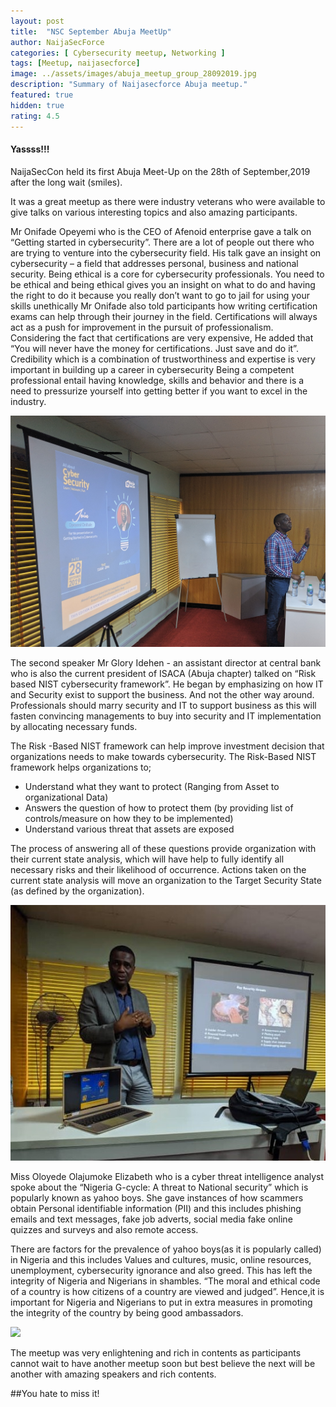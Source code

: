 ```yaml
---
layout: post
title:  "NSC September Abuja MeetUp"
author: NaijaSecForce
categories: [ Cybersecurity meetup, Networking ]
tags: [Meetup, naijasecforce]
image: ../assets/images/abuja_meetup_group_28092019.jpg
description: "Summary of Naijasecforce Abuja meetup."
featured: true
hidden: true
rating: 4.5
---
```


#### Yassss!!!

NaijaSecCon held its first Abuja Meet-Up on the 28th of September,2019 after the long wait (smiles). 

It was a great meetup as there were industry veterans who were available to give talks on various interesting topics and also amazing participants.

Mr Onifade Opeyemi who is the CEO of Afenoid enterprise gave a talk on “Getting started in cybersecurity”. There are a lot of people out there who are trying to venture into the cybersecurity field. His talk gave an insight on cybersecurity – a field that addresses personal, business and national security. Being ethical is a core for cybersecurity professionals.
You need to be ethical and being ethical gives you an insight on what to do and having the right to do it because you really don’t want to go to jail for using your skills unethically
Mr Onifade also told participants how writing certification exams can help through their journey in the field. Certifications will always act as a push for improvement in the pursuit of professionalism. Considering the fact that certifications are very expensive, He added that “You will never have the money for certifications. 
Just save and do it”. Credibility which is a combination of trustworthiness and expertise is very important in building up a career in cybersecurity
Being a competent professional entail having knowledge, skills and behavior and there is a need to pressurize yourself into getting better if you want to excel in the industry.

![](../assets/images/abuja_meetup_ope_28092019.jpg)

The second speaker Mr Glory Idehen - an assistant director at central bank who is also the current president of ISACA (Abuja chapter) talked on “Risk based NIST cybersecurity framework”. He began by emphasizing on how IT and Security exist to support the business. And not the other way around. Professionals should marry security and IT to support business
as this will fasten convincing managements to buy into security and IT implementation by allocating necessary funds.

The Risk -Based NIST framework can help improve investment decision that organizations needs to make towards cybersecurity.  The Risk-Based NIST framework helps organizations to;

* Understand what they want to protect (Ranging from Asset to organizational Data)
* Answers the question of how to protect them (by providing list of controls/measure on   how   they to be implemented)
* Understand various threat that assets are exposed

The process of answering all of these questions provide organization with their current state analysis, which will have help to fully identify all necessary risks and their likelihood of occurrence.
Actions taken on the current state analysis will move an organization to the Target Security State (as defined by the organization).

![](../assets/images/abuja_meetup_glory_28092019.jpg)

Miss Oloyede Olajumoke Elizabeth who is a cyber threat intelligence analyst spoke about the “Nigeria G-cycle: A threat to National security” which is popularly known as yahoo boys. She gave instances of how scammers obtain Personal identifiable information (PII) and this includes phishing emails and text messages, fake job adverts, social media fake online quizzes and surveys and also remote access. 

There are factors for the prevalence of yahoo boys(as it is popularly called) in Nigeria and this includes Values and cultures, music, online resources, unemployment, cybersecurity ignorance and also greed. This has left the integrity of Nigeria and Nigerians in shambles. “The moral and ethical code of a country is how citizens of a country are viewed and judged”.
Hence,it is important for Nigeria and Nigerians to put in extra measures in promoting the integrity of the country  by being good ambassadors.

![](../assets/images/abuja_meetup_jumoke_28092019.jpg)

The meetup was very enlightening and rich in contents as participants cannot wait to have another meetup soon but best believe the next will be another with amazing speakers and rich contents. 

##You hate to miss it!


